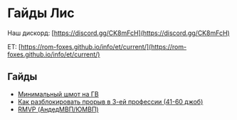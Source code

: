 # Гайды Лис
Наш дискорд: [https://discord.gg/CK8mFcH](https://discord.gg/CK8mFcH)

ET: [https://rom-foxes.github.io/info/et/current/](https://rom-foxes.github.io/info/et/current/)

## Гайды

- [Минимальный шмот на ГВ](./minimal-woe)
- [Как разблокировать прорыв в 3-ей профессии (41-60 джоб)](./guide/ep5/3rd-job-break)
- [RMVP (АндедМВП/ЮМВП)](./guide/ep5/rmvp)

